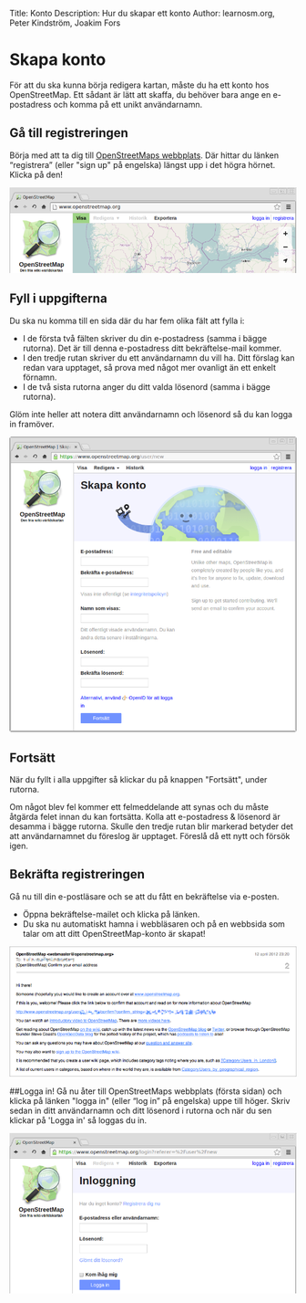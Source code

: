 Title: Konto
Description: Hur du skapar ett konto
Author: learnosm.org, Peter Kindström, Joakim Fors

# Skapa konto
För att du ska kunna börja redigera kartan, måste du ha ett konto hos OpenStreetMap. Ett sådant är lätt att skaffa, du behöver bara ange en e-postadress och komma på ett unikt användarnamn.


## Gå till registreringen
Börja med att ta dig till [OpenStreetMaps webbplats](http://www.openstreetmap.org/). Där hittar du länken “registrera” (eller "sign up" på engelska) längst upp i det högra hörnet. Klicka på den!

![Registrera-länken](attachments/guider/start/registrera.png "Länk till registreringssidan")


## Fyll i uppgifterna
Du ska nu komma till en sida där du har fem olika fält att fylla i:

- I de första två fälten skriver du din e-postadress (samma i bägge rutorna). Det är till denna e-postadress ditt bekräftelse-mail kommer.
- I den tredje rutan skriver du ett användarnamn du vill ha. Ditt förslag kan redan vara upptaget, så prova med något mer ovanligt än ett enkelt förnamn.
- I de två sista rutorna anger du ditt valda lösenord (samma i bägge rutorna).

Glöm inte heller att notera ditt användarnamn och lösenord så du kan logga in framöver.

![Fyll i uppgifter](attachments/guider/start/uppgifter.png "Fyll i uppgifterna om dig")


## Fortsätt
När du fyllt i alla uppgifter så klickar du på knappen "Fortsätt", under rutorna.

Om något blev fel kommer ett felmeddelande att synas och du måste åtgärda felet innan du kan fortsätta. Kolla att e-postadress & lösenord är desamma i bägge rutorna. Skulle den tredje rutan blir markerad betyder det att användarnamnet du föreslog är upptaget. Föreslå då ett nytt och försök igen.


## Bekräfta registreringen
Gå nu till din e-postläsare och se att du fått en bekräftelse via e-posten.

- Öppna bekräftelse-mailet och klicka på länken.
- Du ska nu automatiskt hamna i webbläsaren och på en webbsida som talar om att ditt OpenStreetMap-konto är skapat!

![Bekräfta ditt konto](attachments/guider/start/konfirmera.png "E-brev om att bekräfta ditt konto")


##Logga in!
Gå nu åter till OpenStreetMaps webbplats (första sidan) och klicka på länken "logga in" (eller “log in” på engelska) uppe till höger. Skriv sedan in ditt användarnamn och ditt lösenord i rutorna och när du sen klickar på 'Logga in' så loggas du in.

![Logga in](attachments/guider/start/inloggning.png "Logga in och börja rita")

